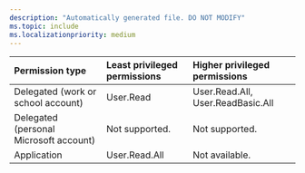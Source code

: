 ```yaml
---
description: "Automatically generated file. DO NOT MODIFY"
ms.topic: include
ms.localizationpriority: medium
---
```


|Permission type|Least privileged permissions|Higher privileged permissions|
|:---|:---|:---|
|Delegated (work or school account)|User.Read|User.Read.All, User.ReadBasic.All|
|Delegated (personal Microsoft account)|Not supported.|Not supported.|
|Application|User.Read.All|Not available.|

